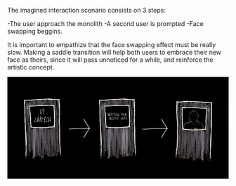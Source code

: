 The imagined interaction scenario consists on 3 steps:

-The user approach the monolith
-A second user is prompted
-Face swapping beggins.

It is important to empathize that the face swapping effect must be really slow. Making a saddle transition will help both users to embrace their new face as theirs, since it will pass unnoticed for a while, and reinforce the artistic concept.

![Initial concept sketch](../project_images/concept_06.jpg?raw=true "Initial sketch")
